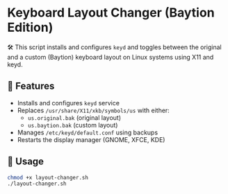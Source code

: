 # Keyboard Layout Changer (Baytion Edition)

🛠️ This script installs and configures `keyd` and toggles between the original and a custom (Baytion) keyboard layout on Linux systems using X11 and keyd.

## 🔧 Features

- Installs and configures `keyd` service
- Replaces `/usr/share/X11/xkb/symbols/us` with either:
  - `us.original.bak` (original layout)
  - `us.baytion.bak` (custom layout)
- Manages `/etc/keyd/default.conf` using backups
- Restarts the display manager (GNOME, XFCE, KDE)

## 🚀 Usage

```bash
chmod +x layout-changer.sh
./layout-changer.sh
